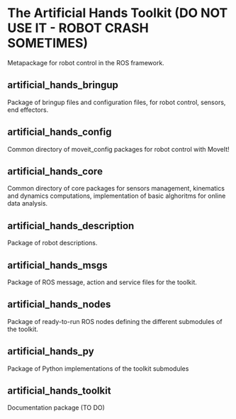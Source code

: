 # The Artificial Hands Toolkit (DO NOT USE IT - ROBOT CRASH SOMETIMES)

Metapackage for robot control in the ROS framework.

## artificial_hands_bringup

Package of bringup files and configuration files, for robot control, sensors, end effectors.

## artificial_hands_config

Common directory of moveit_config packages for robot control with MoveIt!

## artificial_hands_core

Common directory of core packages for sensors management, kinematics and dynamics computations, implementation of basic alghoritms for online data analysis.

## artificial_hands_description

Package of robot descriptions.

## artificial_hands_msgs

Package of ROS message, action and service files for the toolkit.

## artificial_hands_nodes

Package of ready-to-run ROS nodes defining the different submodules of the toolkit.

## artificial_hands_py

Package of Python implementations of the toolkit submodules

## artificial_hands_toolkit

Documentation package (TO DO)